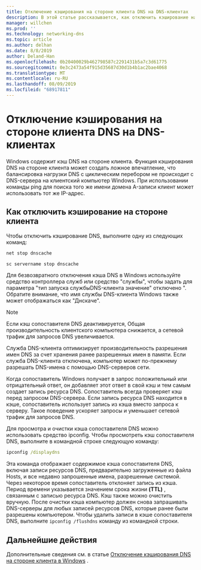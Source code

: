 ```yaml
---
title: Отключение кэширования на стороне клиента DNS на DNS-клиентах
description: В этой статье рассказывается, как отключить кэширование на стороне клиента DNS для DNS-клиентов.
manager: willchen
ms.prod: ''
ms.technology: networking-dns
ms.topic: article
ms.author: delhan
ms.date: 8/8/2019
author: Deland-Han
ms.openlocfilehash: 0b20400029b462798587c2291431b5a7c3d61775
ms.sourcegitcommit: 0e3c2473a54f915d35687d30d1b4b1ac2bae4068
ms.translationtype: MT
ms.contentlocale: ru-RU
ms.lasthandoff: 08/09/2019
ms.locfileid: "68917811"
---
```

# <a name="disable-dns-client-side-caching-on-dns-clients"></a>Отключение кэширования на стороне клиента DNS на DNS-клиентах

Windows содержит кэш DNS на стороне клиента. Функция кэширования DNS на стороне клиента может создать ложное впечатление, что балансировка нагрузки DNS с циклическим перебором не происходит с DNS-сервера на клиентский компьютер Windows. При использовании команды ping для поиска того же имени домена A-записи клиент может использовать тот же IP-адрес.  

## <a name="how-to-disable-client-side-caching"></a>Как отключить кэширование на стороне клиента

Чтобы отключить кэширование DNS, выполните одну из следующих команд:

```cmd
net stop dnscache
```

```cmd
sc servername stop dnscache
```


Для безвозвратного отключения кэша DNS в Windows используйте средство контроллера служб или средство "службы", чтобы задать для параметра "тип запуска службыDNS-клиента значение" отключено ". Обратите внимание, что имя службы DNS-клиента Windows также может отображаться как "Днскаче". 

> [!NOTE]
> Если кэш сопоставителя DNS деактивируется, Общая производительность клиентского компьютера снижается, а сетевой трафик для запросов DNS увеличивается. 

Служба DNS-клиента оптимизирует производительность разрешения имен DNS за счет хранения ранее разрешенных имен в памяти. Если служба DNS-клиента отключена, компьютер может по-прежнему разрешать DNS-имена с помощью DNS-серверов сети. 

Когда сопоставитель Windows получает в запрос положительный или отрицательный ответ, он добавляет этот ответ в свой кэш и тем самым создает запись ресурса DNS. Сопоставитель всегда проверяет кэш перед запросом DNS-сервера. Если запись ресурса DNS находится в кэше, сопоставитель использует запись из кэша вместо запроса к серверу. Такое поведение ускоряет запросы и уменьшает сетевой трафик для запросов DNS. 

Для просмотра и очистки кэша сопоставителя DNS можно использовать средство ipconfig. Чтобы просмотреть кэш сопоставителя DNS, выполните в командной строке следующую команду:

```cmd
ipconfig /displaydns 
```

Эта команда отображает содержимое кэша сопоставителя DNS, включая записи ресурсов DNS, предварительно загруженные из файла Hosts, и все недавно запрошенные имена, разрешенные системой. Через некоторое время сопоставитель отклоняет запись из кэша. Период времени указывается значением срока жизни **(TTL)** , связанным с записью ресурса DNS. Кэш также можно очистить вручную. После очистки кэша компьютер должен снова запрашивать DNS-серверы для любых записей ресурсов DNS, которые ранее были разрешены компьютером. Чтобы удалить записи в кэше сопоставителя DNS, выполните `ipconfig /flushdns` команду из командной строки.

## <a name="next-step"></a>Дальнейшие действия

Дополнительные сведения см. в статье [Отключение кэширования DNS на стороне клиента в Windows](https://support.microsoft.com/kb/318803) .
